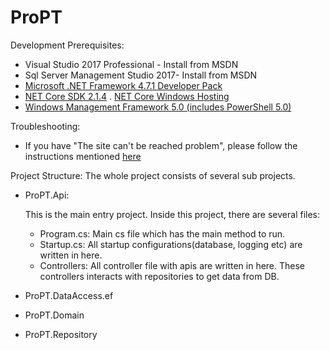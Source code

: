# ProPT


Development Prerequisites:
* Visual Studio 2017 Professional - Install from MSDN
* Sql Server Management Studio 2017- Install from MSDN
* [Microsoft .NET Framework 4.7.1 Developer Pack](https://www.microsoft.com/en-us/download/details.aspx?id=56119)
* [NET Core SDK 2.1.4](https://www.microsoft.com/net/download/thank-you/dotnet-sdk-2.1.4-windows-x64-installer)
. [NET Core Windows Hosting](https://aka.ms/dotnetcore-2-windowshosting)
* [Windows Management Framework 5.0 (includes PowerShell 5.0)](https://www.microsoft.com/en-us/download/details.aspx?id=50395)


Troubleshooting:

* If you have "The site can't be reached problem", please follow the instructions mentioned [here](https://stackoverflow.com/a/52281551)


Project Structure:
The whole project consists of several sub projects.

* ProPT.Api:

  This is the main entry project. Inside this project, there are several files: 
  * Program.cs: Main cs file which has the main method to run.
  * Startup.cs: All startup configurations(database, logging etc) are written in here.
  * Controllers: All controller file with apis are written in here. These controllers interacts with repositories to get data from DB.
* ProPT.DataAccess.ef
* ProPT.Domain
* ProPT.Repository
